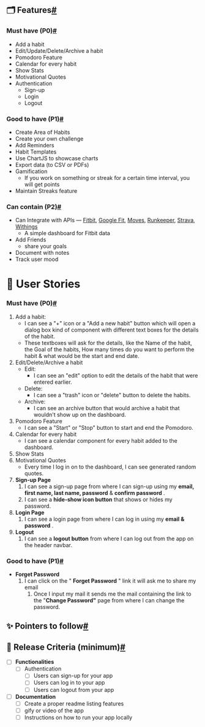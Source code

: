 ## 🗂️ Features[#](https://neog-lms.vercel.app/docs/prds/habit-tracker-app#%EF%B8%8F-features)

### Must have (P0)[#](https://neog-lms.vercel.app/docs/prds/habit-tracker-app#must-have-p0)

- Add a habit
- Edit/Update/Delete/Archive a habit
- Pomodoro Feature
- Calendar for every habit
- Show Stats
- Motivational Quotes
- Authentication
  - Sign-up
  - Login
  - Logout

### Good to have (P1)[#](https://neog-lms.vercel.app/docs/prds/habit-tracker-app#good-to-have-p1)

- Create Area of Habits
- Create your own challenge
- Add Reminders
- Habit Templates
- Use ChartJS to showcase charts
- Export data (to CSV or PDFs)
- Gamification
  - If you work on something or streak for a certain time interval, you will get points
- Maintain Streaks feature

### Can contain (P2)[#](https://neog-lms.vercel.app/docs/prds/habit-tracker-app#can-contain-p2)

- Can Integrate with APIs — [Fitbit](https://github.com/whazzmaster/fitgem), [Google Fit](https://developers.google.com/api-client-library/ruby/apis/fitness/v1), [Moves](https://dev.moves-app.com/docs/guide), [Runkeeper](https://runkeeper.com/developer/healthgraph/overview), [Strava](https://github.com/jaredholdcroft/strava-api-v3), [Withings](http://oauth.withings.com/api)
  - A simple dashboard for Fitbit data
- Add Friends
  - share your goals
- Document with notes
- Track user mood

# 🐣 User Stories

### Must have (P0)[#](https://neog-lms.vercel.app/docs/prds/habit-tracker-app#must-have-p0-1)

1. Add a habit:
   - I can see a "+" icon or a "Add a new habit" button which will open a dialog box kind of component with different text boxes for the details of the habit.
   - These textboxes will ask for the details, like the Name of the habit, the Goal of the habits, How many times do you want to perform the habit & what would be the start and end date.
2. Edit/Delete/Archive a habit
   - Edit:
     - I can see an "edit" option to edit the details of the habit that were entered earlier.
   - Delete:
     - I can see a "trash" icon or "delete" button to delete the habits.
   - Archive:
     - I can see an archive button that would archive a habit that wouldn't show up on the dashboard.
3. Pomodoro Feature
   - I can see a "Start" or "Stop" button to start and end the Pomodoro.
4. Calendar for every habit
   - I can see a calendar component for every habit added to the dashboard.
5. Show Stats
6. Motivational Quotes
   - Every time I log in on to the dashboard, I can see generated random quotes.
7. **Sign-up Page**
   1. I can see a sign-up page from where I can sign-up using my **email, first name, last name, password** & **confirm password** .
   2. I can see a **hide-show icon button** that shows or hides my password.
8. **Login Page**
   1. I can see a login page from where I can log in using my **email & password** .
9. **Logout**
   1. I can see a **logout button** from where I can log out from the app on the header navbar.

### Good to have (P1)[#](https://neog-lms.vercel.app/docs/prds/habit-tracker-app#good-to-have-p1-1)

- **Forget Password**
  1. I can click on the " **Forget Password** " link it will ask me to share my email
     1. Once I input my mail it sends me the mail containing the link to the "**Change Password"** page from where I can change the password.

## ✨ Pointers to follow[#](https://neog-lms.vercel.app/docs/prds/habit-tracker-app#-pointers-to-follow)

## 🌋 Release Criteria (minimum)[#](https://neog-lms.vercel.app/docs/prds/habit-tracker-app#-release-criteria-minimum)

- [ ] **Functionalities**
  - [ ] Authentication
    - [ ] Users can sign-up for your app
    - [ ] Users can log in to your app
    - [ ] Users can logout from your app
- [ ] **Documentation**
  - [ ] Create a proper readme listing features
  - [ ] gify or video of the app
  - [ ] Instructions on how to run your app locally
